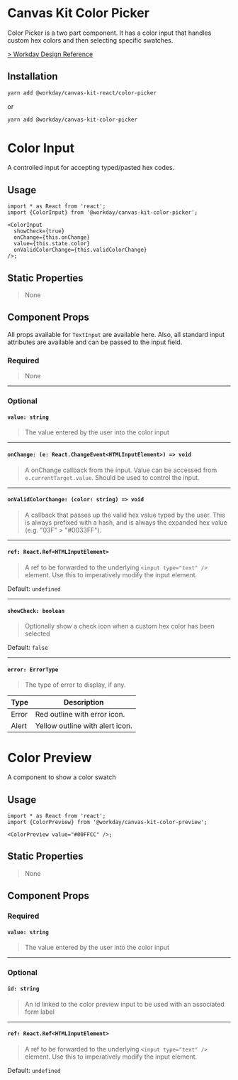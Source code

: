 # Canvas Kit Color Picker

Color Picker is a two part component. It has a color input that handles custom hex colors and then
selecting specific swatches.

[> Workday Design Reference](https://design.workday.com/components/inputs/color-input)

## Installation

```sh
yarn add @workday/canvas-kit-react/color-picker
```

or

```sh
yarn add @workday/canvas-kit-color-picker
```

# Color Input

A controlled input for accepting typed/pasted hex codes.

## Usage

```tsx
import * as React from 'react';
import {ColorInput} from '@workday/canvas-kit-color-picker';

<ColorInput
  showCheck={true}
  onChange={this.onChange}
  value={this.state.color}
  onValidColorChange={this.validColorChange}
/>;
```

## Static Properties

> None

## Component Props

All props available for `TextInput` are available here. Also, all standard input attributes are
available and can be passed to the input field.

### Required

> None

---

### Optional

#### `value: string`

> The value entered by the user into the color input

---

#### `onChange: (e: React.ChangeEvent<HTMLInputElement>) => void`

> A onChange callback from the input. Value can be accessed from `e.currentTarget.value`. Should be
> used to control the input.

---

#### `onValidColorChange: (color: string) => void`

> A callback that passes up the valid hex value typed by the user. This is always prefixed with a
> hash, and is always the expanded hex value (e.g. "03F" > "#0033FF").

---

#### `ref: React.Ref<HTMLInputElement>`

> A ref to be forwarded to the underlying `<input type="text" />` element. Use this to imperatively
> modify the input element.

Default: `undefined`

---

#### `showCheck: boolean`

> Optionally show a check icon when a custom hex color has been selected

Default: `false`

---

#### `error: ErrorType`

> The type of error to display, if any.

| Type  | Description                     |
| ----- | ------------------------------- |
| Error | Red outline with error icon.    |
| Alert | Yellow outline with alert icon. |

# Color Preview

A component to show a color swatch

## Usage

```tsx
import * as React from 'react';
import {ColorPreview} from '@workday/canvas-kit-color-preview';

<ColorPreview value="#00FFCC" />;
```

## Static Properties

> None

## Component Props

### Required

#### `value: string`

> The value entered by the user into the color input

---

### Optional

#### `id: string`

> An id linked to the color preview input to be used with an associated form label

---

#### `ref: React.Ref<HTMLInputElement>`

> A ref to be forwarded to the underlying `<input type="text" />` element. Use this to imperatively
> modify the input element.

Default: `undefined`
